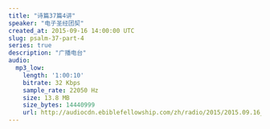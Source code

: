 ```yaml
---
title: "诗篇37篇4讲"
speaker: "电子圣经团契"
created_at: 2015-09-16 14:00:00 UTC
slug: psalm-37-part-4
series: true
description: "广播电台"
audio:
  mp3_low:
    length: '1:00:10'
    bitrate: 32 Kbps
    sample_rate: 22050 Hz
    size: 13.8 MB
    size_bytes: 14440999
    url: http://audiocdn.ebiblefellowship.com/zh/radio/2015/2015.09.16_EBF_-_Psalm_37_Part_4.mp3
---
```

